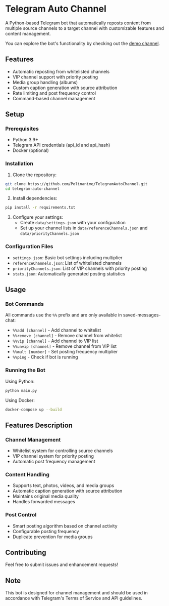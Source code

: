 # Telegram Auto Channel

A Python-based Telegram bot that automatically reposts content from multiple source channels to a target channel with customizable features and content management.

You can explore the bot's functionality by checking out the [demo channel](https://t.me/inno_wall).

## Features

- Automatic reposting from whitelisted channels
- VIP channel support with priority posting
- Media group handling (albums)
- Custom caption generation with source attribution
- Rate limiting and post frequency control
- Command-based channel management

## Setup

### Prerequisites

- Python 3.9+
- Telegram API credentials (api_id and api_hash)
- Docker (optional)

### Installation

1. Clone the repository:

```bash bash
git clone https://github.com/Polinanime/TelegramAutoChannel.git
cd telegram-auto-channel
```

2. Install dependencies:

```bash bash
pip install -r requirements.txt
```

3. Configure your settings:
   - Create `data/settings.json` with your configuration
   - Set up your channel lists in `data/referenceChannels.json` and `data/priorityChannels.json`

### Configuration Files

- `settings.json`: Basic bot settings including multiplier
- `referenceChannels.json`: List of whitelisted channels
- `priorityChannels.json`: List of VIP channels with priority posting
- `stats.json`: Automatically generated posting statistics

## Usage

### Bot Commands

All commands use the `%%` prefix and are only available in saved-messages-chat:

- `%%add [channel]` - Add channel to whitelist
- `%%remove [channel]` - Remove channel from whitelist
- `%%vip [channel]` - Add channel to VIP list
- `%%unvip [channel]` - Remove channel from VIP list
- `%%mult [number]` - Set posting frequency multiplier
- `%%ping` - Check if bot is running

### Running the Bot

Using Python:

```bash
python main.py
```

Using Docker:

```bash
docker-compose up --build
```

## Features Description

### Channel Management

- Whitelist system for controlling source channels
- VIP channel system for priority posting
- Automatic post frequency management

### Content Handling

- Supports text, photos, videos, and media groups
- Automatic caption generation with source attribution
- Maintains original media quality
- Handles forwarded messages

### Post Control

- Smart posting algorithm based on channel activity
- Configurable posting frequency
- Duplicate prevention for media groups

## Contributing

Feel free to submit issues and enhancement requests!

## Note

This bot is designed for channel management and should be used in accordance with Telegram's Terms of Service and API guidelines.
